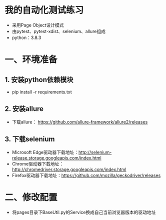 # 我的自动化测试练习
- 采用Page Object设计模式
- 由pytest、pytest-xdist、selenium、allure组成
- python：3.8.3

# 一、环境准备
## 1. 安装python依赖模块
   - pip install -r requirements.txt
## 2. 安装allure
   - 下载allure： https://github.com/allure-framework/allure2/releases
## 3. 下载selenium
   - Microsoft Edge驱动器下载地址：http://selenium-release.storage.googleapis.com/index.html
   - Chrome驱动器下载地址：http://chromedriver.storage.googleapis.com/index.html
   - Firefox驱动器下载地址：https://github.com/mozilla/geckodriver/releases

# 二、修改配置
   - 将pages目录下BaseUtil.py的Service换成自己当前浏览器版本的驱动地址

